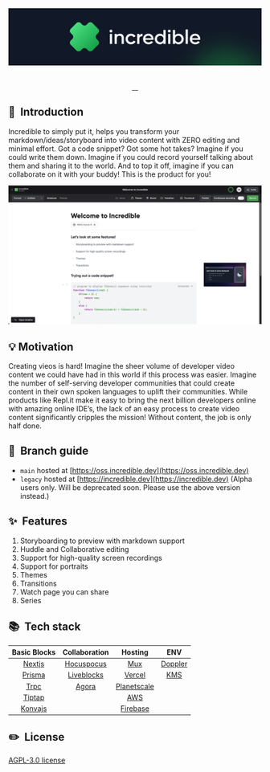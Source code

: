 <div align="center">
  <img alt="logo" src="assets/logo.png"/>
</div>

<br/>

<p align="center">
  <a aria-label="Explore documentation" href="https://github.com/IncredibleDevHQ/Incredible/wiki" target="_blank">
    <img alt="" src="https://img.shields.io/badge/Docs-383b40.svg?style=for-the-badge&logo=readthedocs&logoColor=white">
  </a>
  <a aria-label="Report an issue" href="https://github.com/IncredibleDevHQ/Incredible/issues/new/choose" target="_blank">
      <img alt="" src="https://img.shields.io/badge/Report%20bug-383b40.svg?style=for-the-badge&logo=data:image/png;base64,iVBORw0KGgoAAAANSUhEUgAAAA4AAAAOCAYAAAAfSC3RAAAACXBIWXMAAAsTAAALEwEAmpwYAAAAAXNSR0IArs4c6QAAAARnQU1BAACxjwv8YQUAAADMSURBVHgBjVILDcIwEL0uCJiESsAB4AAHWBgOcEKQgIKBg03B5mBzcLwjd9mlaZu95OWa9r32PiUqgJkj2NJeqKHnDZPs7TF6k6FPdQcVXxGGEMKs+3Oiay0bhAjdJ+jGA+EEvqiOGzjC2PkUO3DhMhZ9IFvf5OvipEm5Gjlzz1fjWWM0HVINjS0EmaZ4zE5HjUszknavgNbPs3EmmdVaMcpZb7/JXjyCI3gpmFc9E43MnGyO/1uQ/oq1XPIE32qS+d5xNngd1cCVT/4DeYu5iXz7pyIAAAAASUVORK5CYII=&logoColor=white">
  </a>
  <a aria-label="Request a feature" href="https://github.com/IncredibleDevHQ/Incredible/issues/new?assignees=&labels=feature+request&template=feature_request.yml" target="_blank">
    <img alt="" src="https://img.shields.io/badge/Request%20Feature-383b40.svg?style=for-the-badge&logo=data:image/png;base64,iVBORw0KGgoAAAANSUhEUgAAAA4AAAAOCAYAAAAfSC3RAAAACXBIWXMAAAsTAAALEwEAmpwYAAAAAXNSR0IArs4c6QAAAARnQU1BAACxjwv8YQUAAACTSURBVHgBlZJtDYYwDIRvKHglTAISJgEJrwQcIAUrOAAH4AAclDYZ4avdxpP0T9dbL7cBBkTkuX4ohYf/XCOdzNLLiTqyaVPWUqxX69VFG5BGRI0m9MjjNeGCPNOrI/5jghazeR0f1jEELZgaKXigUYThOVcp2g0FOGNruA05N6AEFvYxKKn+y0Z57OOXbLzxZX8HqsTUEzggWlEAAAAASUVORK5CYII=&logoColor=white">
  </a>
  <a aria-label="Join our community on Discord" href="https://discord.gg/jJQWQs8Fh2" target="_blank">
      <img alt="" src="https://img.shields.io/badge/Join%20our%20community-16a34a.svg?style=for-the-badge&logo=Discord&logoColor=white">
  </a>
  <br/>
</p>

## 👋 &nbsp;Introduction

Incredible to simply put it, helps you transform your markdown/ideas/storyboard into video content with ZERO editing and minimal effort. Got a code snippet? Got some hot takes? Imagine if you could write them down. Imagine if you could record yourself talking about them and sharing it to the world. And to top it off, imagine if you can collaborate on it with your buddy! This is the product for you!

![Studio Main Page](assets/main.png)

## 💡&nbsp;Motivation

Creating vieos is hard! Imagine the sheer volume of developer video content we could have had in this world if this process was easier. Imagine the number of self-serving developer communities that could create content in their own spoken languages to uplift their communities. While products like Repl.it make it easy to bring the next billion developers online with amazing online IDE’s, the lack of an easy process to create video content significantly cripples the mission! Without content, the job is only half done.

## 🔗 &nbsp;Branch guide

- `main` hosted at [https://oss.incredible.dev](https://oss.incredible.dev)
- `legacy` hosted at [https://incredible.dev](https://incredible.dev) (Alpha users only. Will be deprecated soon. Please use the above version instead.)

## ✨ &nbsp;Features

1. Storyboarding to preview with markdown support
2. Huddle and Collaborative editing
3. Support for high-quality screen recordings
4. Support for portraits
5. Themes
6. Transitions
7. Watch page you can share
8. Series

## 📚 &nbsp;Tech stack

|                  Basic Blocks                  |                Collaboration                 |                 Hosting                  |                ENV                 |
| :--------------------------------------------: | :------------------------------------------: | :--------------------------------------: | :--------------------------------: |
|  [Nextjs](https://github.com/vercel/next.js)   | [Hocuspocus](https://tiptap.dev/hocuspocus/) |         [Mux](https://mux.com/)          |  [Doppler](https://doppler.com/)   |
|   [Prisma](https://github.com/prisma/prisma)   |     [Liveblocks](https://liveblocks.io/)     |      [Vercel](https://vercel.com/)       | [KMS](https://aws.amazon.com/kms/) |
|      [Trpc](https://github.com/trpc/trpc)      |          [Agora](https://agora.io/)          | [Planetscale](https://planetscale.com/)  |                                    |
| [Tiptap](https://github.com/ueberdosis/tiptap) |                                              |      [AWS](https://aws.amazon.com/)      |                                    |
|  [Konvajs](https://github.com/konvajs/konva)   |                                              | [Firebase](https://firebase.google.com/) |                                    |

## ✏️ &nbsp;License

[AGPL-3.0 license](https://github.com/IncredibleDevHQ/Incredible/blob/main/LICENSE)
